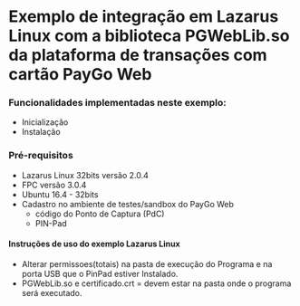 # Exemplo de integração em Lazarus Linux com a biblioteca PGWebLib.so da plataforma de transações com cartão PayGo Web

### Funcionalidades implementadas neste exemplo:

- Inicialização
- Instalação

### Pré-requisitos
  - Lazarus Linux 32bits versão 2.0.4
  - FPC versão 3.0.4
  - Ubuntu 16.4 - 32bits
  - Cadastro no ambiente de testes/sandbox do PayGo Web
    - código do Ponto de Captura (PdC)
    - PIN-Pad

#### Instruções de uso do exemplo Lazarus Linux

- Alterar permissoes(totais) na pasta de execução do Programa e na porta USB que o PinPad estiver Instalado.
- PGWebLib.so e certificado.crt = devem estar na pasta onde o programa será executado.
